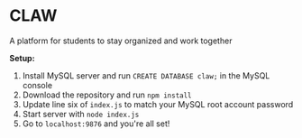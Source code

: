 # CLAW
A platform for students to stay organized and work together

<b>Setup:</b>

1. Install MySQL server and run `CREATE DATABASE claw;` in the MySQL console
2. Download the repository and run `npm install`
3. Update line six of `index.js` to match your MySQL root account password 
4. Start server with `node index.js`
5. Go to `localhost:9876` and you're all set!

